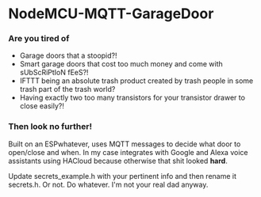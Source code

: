 # NodeMCU-MQTT-GarageDoor
### Are you tired of 
- Garage doors that a stoopid?!
- Smart garage doors that cost too much money and come with sUbScRiPtIoN fEeS?!
- IFTTT being an absolute trash product created by trash people in some trash part of the trash world?
- Having exactly two too many transistors for your transistor drawer to close easily?!

### Then look no further!

Built on an ESPwhatever, uses MQTT messages to decide what door to open/close and when. In my case integrates with Google and Alexa voice assistants using HACloud because otherwise that shit looked **hard**.

Update secrets_example.h with your pertinent info and then rename it secrets.h. Or not. Do whatever. I'm not your real dad anyway. 

